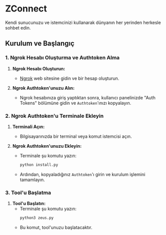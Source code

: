 # ZConnect

Kendi sunucunuzu ve istemcinizi kullanarak dünyanın her yerinden herkesle sohbet edin.

## Kurulum ve Başlangıç

### 1. Ngrok Hesabı Oluşturma ve Authtoken Alma

1. **Ngrok Hesabı Oluşturun:**
   - [Ngrok](https://ngrok.com) web sitesine gidin ve bir hesap oluşturun.

2. **Ngrok Authtoken'unuzu Alın:**
   - Ngrok hesabınıza giriş yaptıktan sonra, kullanıcı panelinizde "Auth Tokens" bölümüne gidin ve `Authtoken`'ınızı kopyalayın.

### 2. Ngrok Authtoken'u Terminale Ekleyin

1. **Terminali Açın:**
   - Bilgisayarınızda bir terminal veya komut istemcisi açın.

2. **Ngrok Authtoken'unuzu Ekleyin:**
   - Terminale şu komutu yazın:
     ```bash
     python install.py
     ```
   - Ardından, kopyaladığınız `Authtoken`'ı girin ve kurulum işlemini tamamlayın.

### 3. Tool'u Başlatma

1. **Tool'u Başlatın:**
   - Terminale şu komutu yazın:
     ```bash
     python3 zeus.py
     ```
   - Bu komut, tool'unuzu başlatacaktır.